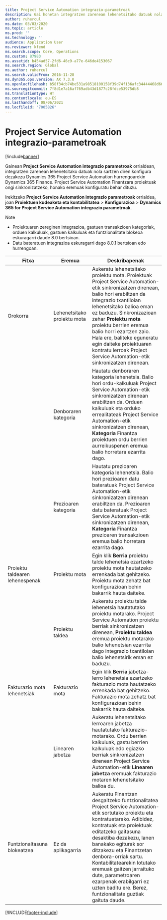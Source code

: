 ```yaml
---
title: Project Service Automation integrazio-parametroak
description: Gai honetan integratzen zarenean lehenetsitako datuak nola sartzen diren konfiguratzen da Microsoft Dynamics 365 for Project Service Automation Microsoftekin Dynamics 365 Finance.
author: ruhercul
ms.date: 03/03/2020
ms.topic: article
ms.prod: ''
ms.technology: ''
audience: Application User
ms.reviewer: kfend
ms.search.scope: Core, Operations
ms.custom: 87983
ms.assetid: b454ad57-2fd6-46c9-a77e-646de4153067
ms.search.region: Global
ms.author: ruhercul
ms.search.validFrom: 2016-11-28
ms.dyn365.ops.version: AX 7.3.0
ms.openlocfilehash: b58f34cb74be531a98518100158f39d74f136afc34444468d666cd4e9394af6f
ms.sourcegitcommit: 7f8d1e7a16af769adb43d1877c28fdce53975db8
ms.translationtype: HT
ms.contentlocale: eu-ES
ms.lasthandoff: 08/06/2021
ms.locfileid: "7005826"
---
```

# <a name="project-service-automation-integration-parameters"></a>Project Service Automation integrazio-parametroak

[!include[banner](../includes/banner.md)]

Gainean **Project Service Automation integrazio parametroak** orrialdean, integratzen zarenean lehenetsitako datuak nola sartzen diren konfigura dezakezu Dynamics 365 Project Service Automation hurrengoarekin Dynamics 365 Finance. Project Service Automation Finantzara proiektuak ongi sinkronizatzeko, honako eremuak konfiguratu behar dituzu.

Irekitzeko **Project Service Automation integrazio parametroak** orrialdea, joan **Proiektuen kudeaketa eta kontabilitatea** \> **Konfigurazioa** \> **Dynamics 365 for Project Service Automation integrazio parametroak**. 

> [!NOTE]
> - Proiektuaren zereginen integrazioa, gastuen transakzioen kategoriak, orduen kalkuluak, gastuen kalkuluak eta funtzionalitate blokeoa eskuragarri daude 8.0 bertsioan.
> - Datu bateratuen integrazioa eskuragarri dago 8.0.1 bertsioan edo hurrengoan.


| Fitxa                    | Eremua                | Deskribapenak |
|------------------------|----------------------|-------------|
| Orokorra                | Lehenetsitako proiektu mota | Aukeratu lehenetsitako proiektu mota. Proiektuak Project Service Automation-etik sinkronizatzen direnean, balio hori erabiltzen da integrazio txantiloian lehenetsitako balioa eman ez baduzu. Sinkronizazioan zehar **Proiektu mota** proiektu berrien eremua balio horri ezartzen zaio. Hala ere, baliteke eguneratu egin daiteke proiektuaren kontratu lerroak Project Service Automation-etik sinkronizatzen direnean. |
|                        | Denboraren kategoria        | Hautatu denboraren kategoria lehenetsia. Balio hori ordu-kalkuluak Project Service Automation-etik sinkronizatzen direnean erabiltzen da. Orduen kalkuluak eta orduko errealitateak Project Service Automation-etik sinkronizatzen direnean, **Kategoria** Finantza proiektuen ordu berrien aurreikuspenen eremua balio horretara ezarrita dago. |
|                        | Prezioaren kategoria         | Hautatu prezioaren kategoria lehenetsia. Balio hori prezioaren datu bateratuak Project Service Automation-etik sinkronizatzen direnean erabiltzen da. Prezioaren datu bateratuak Project Service Automation-etik sinkronizatzen direnean, **Kategoria** Finantza prezioaren transakzioen eremua balio horretara ezarrita dago. |
| Proiektu taldearen lehenespenak | Proiektu mota         | Egin klik **Berria** proiektu talde lehenetsia ezartzeko proiektu mota hautatzeko errenkada bat gehitzeko. Proiektu mota zehatz bat konfigurazioan behin bakarrik hauta daiteke. |
|                        | Proiektu taldea        | Aukeratu proiektu talde lehenetsia hautatutako proiektu motarako. Project Service Automation proiektu berriak sinkronizatzen direnean, **Proiektu taldea** eremua proiektu motarako balio lehenetsian ezarrita dago integrazio txantiloian balio lehenetsirik eman ez baduzu. |
| Fakturazio mota lehenetsiak  | Fakturazio mota         | Egin klik **Berria** jabetza-lerro lehenetsia ezartzeko fakturazio mota hautatzeko errenkada bat gehitzeko. Fakturazio mota zehatz bat konfigurazioan behin bakarrik hauta daiteke. |
|                        | Linearen jabetza        | Aukeratu lehenetsitako lerroaren jabetza hautatutako fakturazio-motarako. Ordu berrien kalkuluak, gastu berrien kalkuluak edo egiazko berriak sinkronizatzen direnean Project Service Automation-etik **Linearen jabetza** eremuak fakturazio motaren lehenetsitako balioa du. |
| Funtzionaltasuna blokeatzea  | Ez da aplikagarria       | Aukeratu Finantzan desgaitzeko funtzionalitatea Project Service Automation-etik sortutako proiektu eta kontratuetarako. Adibidez, kontratuak eta proiektuak editatzeko gaitasuna desaktiba dezakezu, lanen banakako egiturak sor ditzakezu eta Finantzetan denbora-orriak sartu. Kontabilitatearekin lotutako eremuak gaitzen jarraituko dute, parametroaren ezarpenak erabilgarri ez uzten baditu ere. Berez, funtzionalitate guztiak gaituta daude. |


[!INCLUDE[footer-include](../includes/footer-banner.md)]